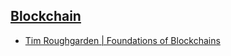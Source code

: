 
## [Blockchain](https://en.wikipedia.org/wiki/Blockchain)
- [Tim Roughgarden | Foundations of Blockchains](https://www.youtube.com/playlist?list=PLEGCF-WLh2RLOHv_xUGLqRts_9JxrckiA)